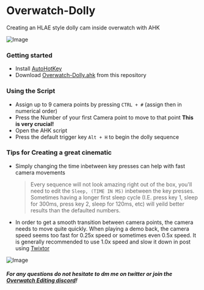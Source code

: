 # Overwatch-Dolly
Creating an HLAE style dolly cam inside overwatch with AHK

![Image](https://raw.githubusercontent.com/snkykun/Overwatch-Dolly/main/images/Dolly.gif)

### Getting started

* Install [AutoHotKey](https://www.autohotkey.com/)
* Download [Overwatch-Dolly.ahk](https://github.com/snkykun/Overwatch-Dolly/blob/main/Overwatch-Dolly.ahk) from this repository

### Using the Script

* Assign up to 9 camera points by pressing `CTRL + #` (assign then in numerical order)
* Press the Number of your first Camera point to move to that point **This is very crucial!**
* Open the AHK script
* Press the default trigger key `Alt + H` to begin the dolly sequence

### Tips for Creating a great cinematic

* Simply changing the time inbetween key presses can help with fast camera movements
  > Every sequence will not look amazing right out of the box, you'll need to edit the `Sleep, (TIME IN MS)` inbetween the key presses. Sometimes having a longer first sleep cycle (I.E. press key 1, sleep for 300ms, press key 2, sleep for 120ms, etc) will yeild better results than the defaulted numbers.
* In order to get a smooth transition between camera points, the camera needs to move quite quickly. When playing a demo back, the camera speed seems too fast for 0.25x speed or sometimes even 0.5x speed. It is generally recommended to use 1.0x speed and slow it down in post using [Twixtor](https://revisionfx.com/products/twixtor/)


![Image](https://github.com/snkykun/Overwatch-Dolly/blob/main/images/Dolly2.gif)
##### For any questions do not hesitate to dm me on twitter or join the [Overwatch Editing discord](https://discord.com/invite/EXuG82n)! 
